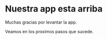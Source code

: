 # Nuestra app esta arriba

Muchas gracias por levantar la app.

Veamos en los proximos pasos que sucede.

